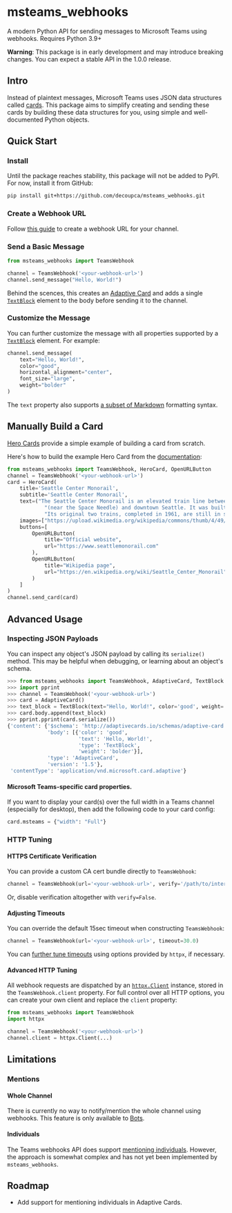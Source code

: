 # msteams_webhooks

A modern Python API for sending messages to Microsoft Teams using webhooks. Requires Python 3.9+

**Warning**: This package is in early development and may introduce breaking changes. You can expect a stable API in the 1.0.0 release. 

## Intro

Instead of plaintext messages, Microsoft Teams uses JSON data structures called [cards](https://learn.microsoft.com/en-us/microsoftteams/platform/task-modules-and-cards/what-are-cards). This package aims to simplify creating and sending these cards by building these data structures for you, using simple and well-documented Python objects.

## Quick Start

### Install

Until the package reaches stability, this package will not be added to PyPI. For now, install it from GitHub:

```sh
pip install git+https://github.com/decoupca/msteams_webhooks.git
```

### Create a Webhook URL

Follow [this guide](https://learn.microsoft.com/en-us/microsoftteams/platform/webhooks-and-connectors/how-to/add-incoming-webhook?tabs=dotnet#create-incoming-webhooks-1) to create a webhook URL for your channel.

### Send a Basic Message

```python
from msteams_webhooks import TeamsWebhook

channel = TeamsWebhook('<your-webhook-url>')
channel.send_message("Hello, World!")
```

Behind the scences, this creates an [Adaptive Card](https://adaptivecards.io/) and adds a single [`TextBlock`](https://adaptivecards.io/explorer/TextBlock.html) element to the body before sending it to the channel.

### Customize the Message

You can further customize the message with all properties supported by a [`TextBlock`](https://adaptivecards.io/explorer/TextBlock.html) element. For example:

```python
channel.send_message(
    text="Hello, World!",
    color="good",
    horizontal_alignment="center",
    font_size="large",
    weight="bolder"
)
```

The `text` property also supports [a subset of Markdown](https://support.microsoft.com/en-us/office/use-markdown-formatting-in-teams-4d10bd65-55e2-4b2d-a1f3-2bebdcd2c772) formatting syntax.

## Manually Build a Card

[Hero Cards](https://learn.microsoft.com/en-us/microsoftteams/platform/task-modules-and-cards/cards/cards-reference#hero-card) provide a simple example of building a card from scratch.

Here's how to build the example Hero Card from the [documentation](https://learn.microsoft.com/en-us/microsoftteams/platform/task-modules-and-cards/cards/cards-reference#hero-card):

```python
from msteams_webhooks import TeamsWebhook, HeroCard, OpenURLButton
channel = TeamsWebhook('<your-webhook-url>')
card = HeroCard(
    title='Seattle Center Monorail',
    subtitle='Seattle Center Monorail',
    text=("The Seattle Center Monorail is an elevated train line between Seattle Center "
            "(near the Space Needle) and downtown Seattle. It was built for the 1962 World's Fair. "
            "Its original two trains, completed in 1961, are still in service."),
    images=["https://upload.wikimedia.org/wikipedia/commons/thumb/4/49/Seattle_monorail01_2008-02-25.jpg/1024px-Seattle_monorail01_2008-02-25.jpg"],
    buttons=[
        OpenURLButton(
            title="Official website",
            url="https://www.seattlemonorail.com"
        ),
        OpenURLButton(
            title="Wikipedia page",
            url="https://en.wikipedia.org/wiki/Seattle_Center_Monorail"
        )
    ]
)
channel.send_card(card)
```

## Advanced Usage

### Inspecting JSON Payloads

You can inspect any object's JSON payload by calling its `serialize()` method. This may be helpful when debugging, or learning about an object's schema.

```python
>>> from msteams_webhooks import TeamsWebhook, AdaptiveCard, TextBlock
>>> import pprint
>>> channel = TeamsWebhook('<your-webhook-url>')
>>> card = AdaptiveCard()
>>> text_block = TextBlock(text="Hello, World!", color='good', weight='bolder')
>>> card.body.append(text_block)
>>> pprint.pprint(card.serialize())
{'content': {'$schema': 'http://adaptivecards.io/schemas/adaptive-card.json',
             'body': [{'color': 'good',
                       'text': 'Hello, World!',
                       'type': 'TextBlock',
                       'weight': 'bolder'}],
             'type': 'AdaptiveCard',
             'version': '1.5'},
 'contentType': 'application/vnd.microsoft.card.adaptive'}
```

#### Microsoft Teams-specific card properties.
If you want to display your card(s) over the full width in a Teams channel (especially for desktop), then add the following code to your card config:

```python
card.msteams = {"width": "Full"}
```

### HTTP Tuning

#### HTTPS Certificate Verification

You can provide a custom CA cert bundle directly to `TeamsWebhook`:

```python
channel = TeamsWebhook(url='<your-webhook-url>', verify='/path/to/internal/ca.pem')
```

Or, disable verification altogether with `verify=False`.

#### Adjusting Timeouts

You can override the default 15sec timeout when constructing `TeamsWebhook`:

```python
channel = TeamsWebhook(url='<your-webhook-url>', timeout=30.0)
```

You can [further tune timeouts](https://www.python-httpx.org/advanced/#setting-and-disabling-timeouts) using options provided by `httpx`, if necessary.

#### Advanced HTTP Tuning

All webhook requests are dispatched by an [`httpx.Client`](https://www.python-httpx.org/api/#client) instance, stored in the `TeamsWebhook.client` property. For full control over all HTTP options, you can create your own client and replace the `client` property:

```python
from msteams_webhooks import TeamsWebhook
import httpx

channel = TeamsWebhook('<your-webhook-url>')
channel.client = httpx.Client(...)
```

## Limitations

### Mentions

#### Whole Channel

There is currently no way to notify/mention the whole channel using webhooks. This feature is only available to [Bots](https://learn.microsoft.com/en-us/microsoftteams/platform/bots/what-are-bots).

#### Individuals

The Teams webhooks API does support [mentioning individuals](https://learn.microsoft.com/en-us/microsoftteams/platform/task-modules-and-cards/cards/cards-format?tabs=adaptive-md%2Cdesktop%2Cconnector-html#user-mention-in-incoming-webhook-with-adaptive-cards). However, the approach is somewhat complex and has not yet been implemented by `msteams_webhooks`.

## Roadmap

* Add support for mentioning individuals in Adaptive Cards.